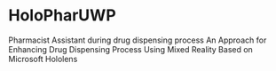 # HoloPharUWP
Pharmacist Assistant during drug dispensing process
An Approach for Enhancing Drug Dispensing Process Using Mixed Reality Based on Microsoft Hololens
